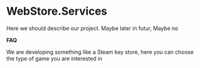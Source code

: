 # WebStore.Services
Here we should describe our project. Maybe later in futur, Maybe no

******FAQ******

We are developing something like a Steam key store, here you can choose the type of game you are interested in
